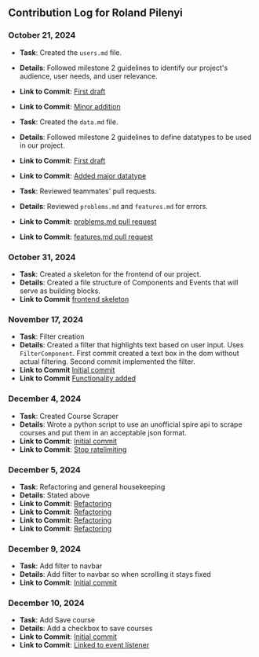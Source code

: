 ## Contribution Log for Roland Pilenyi

### October 21, 2024

- **Task**: Created the `users.md` file.
- **Details**: Followed milestone 2 guidelines to identify our project's audience, user needs, and user relevance.
- **Link to Commit**: [First draft](https://github.com/kitanome/course-dependency-chart/commit/250cb8eee1ef7964390f5727ea77ec5c66656f04)
- **Link to Commit**: [Minor addition](https://github.com/kitanome/course-dependency-chart/commit/e1fa1680cd97db683ece559b90ccb752bd686be8)

- **Task**: Created the `data.md` file.
- **Details**: Followed milestone 2 guidelines to define datatypes to be used in our project.
- **Link to Commit**: [First draft](https://github.com/kitanome/course-dependency-chart/commit/75f812e80e26c9060f2687d18ab36ff41066c86f)
- **Link to Commit**: [Added major datatype](https://github.com/kitanome/course-dependency-chart/commit/30ea5e5e103a806272a40d024ce42a55032ee283)

- **Task**: Reviewed teammates' pull requests.
- **Details**: Reviewed `problems.md` and `features.md` for errors.
- **Link to Commit**: [problems.md pull request](https://github.com/kitanome/course-dependency-chart/pull/8)
- **Link to Commit**: [features.md pull request](https://github.com/kitanome/course-dependency-chart/pull/10)

### October 31, 2024

- **Task**: Created a skeleton for the frontend of our project.
- **Details**: Created a file structure of Components and Events that will serve as building blocks.
- **Link to Commit** [frontend skeleton](https://github.com/kitanome/course-dependency-chart/commit/1df4e8d42c06ff329396607fe73af2e269fcf6e2)

### November 17, 2024

- **Task**: Filter creation
- **Details**: Created a filter that highlights text based on user input. Uses `FilterComponent`. First commit created a text box in the dom without actual filtering. Second commit implemented the filter.
- **Link to Commit** [Initial commit](https://github.com/kitanome/course-dependency-chart/commit/d0acefa0e9e5d445aa63f4723095b78d3af8d4db)
- **Link to Commit** [Functionality added](https://github.com/kitanome/course-dependency-chart/commit/fe4700309a186b6ad3994a56987c3db753789314)

### December 4, 2024

- **Task**: Created Course Scraper
- **Details**: Wrote a python script to use an unofficial spire api to scrape courses and put them in an acceptable json format.
- **Link to Commit**: [Initial commit](https://github.com/kitanome/course-dependency-chart/commit/3fd79222bb29ec722120661b683c7c7a7f6571ee)
- **Link to Commit**: [Stop ratelimiting](https://github.com/kitanome/course-dependency-chart/commit/86b3f2a48d51af99821f4fa2f2d30e056e715f10)

### December 5, 2024

- **Task**: Refactoring and general housekeeping
- **Details**: Stated above
- **Link to Commit**: [Refactoring](https://github.com/kitanome/course-dependency-chart/commit/68a7afccf55b1907fe2faac715600c7f7bcb97fa)
- **Link to Commit**: [Refactoring](https://github.com/kitanome/course-dependency-chart/commit/5ac04e4e3d7ba2c09f5db252927a17c1b1c5f39c)
- **Link to Commit**: [Refactoring](https://github.com/kitanome/course-dependency-chart/commit/a94a984408aa61e24ba59c08d8cac1344cfaadb4)
- **Link to Commit**: [Refactoring](https://github.com/kitanome/course-dependency-chart/commit/deb1195efd4ec25634253be5de3866f0f518e02b)

### December 9, 2024

- **Task**: Add filter to navbar
- **Details**: Add filter to navbar so when scrolling it stays fixed
- **Link to Commit**: [Initial commit](https://github.com/kitanome/course-dependency-chart/commit/10abbdf043116895851e94c147b23133dbb61485)

### December 10, 2024

- **Task**: Add Save course
- **Details**: Add a checkbox to save courses
- **Link to Commit**: [Initial commit](https://github.com/kitanome/course-dependency-chart/commit/aefe2cbf24f977e4221572547dc91dee07494cdc)
- **Link to Commit**: [Linked to event listener](https://github.com/kitanome/course-dependency-chart/commit/e2799a94952b4b45dbd6be2a2bd8d26ab2d339e3)

